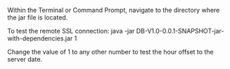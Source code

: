 Within the Terminal or Command Prompt, navigate to the directory where the jar file is located.

To test the remote SSL connection:
java -jar DB-V1.0-0.0.1-SNAPSHOT-jar-with-dependencies.jar 1

Change the value of 1 to any other number to test the hour offset to the server date.